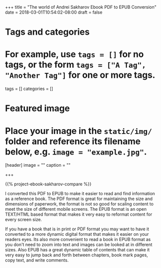 +++
title = "The world of Andrei Sakharov Ebook PDF to EPUB Conversion"
date = 2018-03-01T10:54:02-08:00
draft = false

# Tags and categories
# For example, use `tags = []` for no tags, or the form `tags = ["A Tag", "Another Tag"]` for one or more tags.
tags = []
categories = []

# Featured image
# Place your image in the `static/img/` folder and reference its filename below, e.g. `image = "example.jpg"`.
[header]
image = ""
caption = ""

+++

{{% project-ebook-sakharov-compare %}}

I converted this PDF to EPUB to make it easier to read and find information as a reference book. The PDF format is great for maintaining the size and dimensions of paperwork, the format is not so good for scaling content to meet the size of different mobile screens. The EPUB format is an open TEXT/HTML based format that makes it very easy to reformat content for every screen size. 

If you have a book that is in print or PDF format you may want to have it converted to a more dynamic digital format that makes it easier on your readers eyes. Its also more convenient to read a book in EPUB format as you don't need to zoom into text and images can be looked at in different sizes. Also EPUB has a great dynamic table of contents that can make it very easy to jump back and forth between chapters, book mark pages, copy text, and write comments.